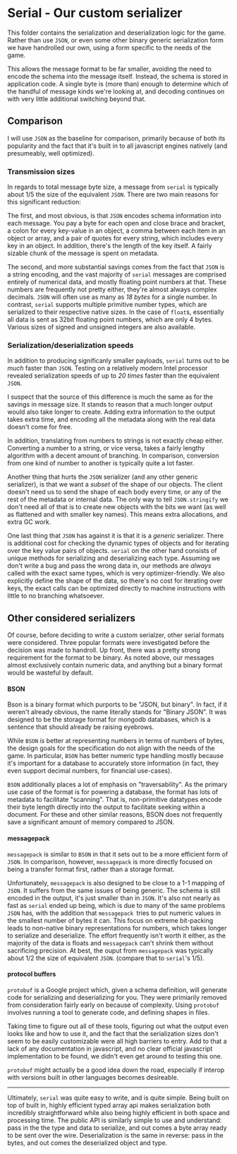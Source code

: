 # Serial - Our custom serializer

This folder contains the serialization and deserialization logic for
the game. Rather than use `JSON`, or even some other binary generic
serialization form we have handrolled our own, using a form specific to
the needs of the game.

This allows the message format to be far smaller, avoiding the need
to encode the schema into the message itself. Instead, the schema
is stored in application code. A single byte is (more than) enough to
determine which of the handful of message kinds we're looking at,
and decoding continues on with very little additional switching
beyond that.

## Comparison

I will use `JSON` as the baseline for comparison, primarily because
of both its popularity and the fact that it's built in to all
javascript engines natively (and presumeably, well optimized).

### Transmission sizes
In regards to total message byte size, a message from `serial` is typically
about 1/5 the size of the equivalent `JSON`. There are two main reasons for
this significant reduction:

The first, and most obvious, is that `JSON` encodes schema information
into each message. You pay a byte for each open and close brace and
bracket, a colon for every key-value in an object, a comma between
each item in an object or array, and a pair of quotes for every string,
which includes every key in an object. In addition, there's the length
of the key itself. A fairly sizable chunk of the message is spent on
metadata.

The second, and more substantial savings comes from the fact that
`JSON` is a string encoding, and the vast majority of `serial` messages
are comprised entirely of numerical data, and mostly floating point
numbers at that. These numbers are frequently not pretty either,
they're almost always complex decimals. `JSON` will often use as many as
*18 bytes* for a single number. In contrast, `serial` supports
multiple primitive number types, which are serialized to their respective
native sizes. In the case of `float`s, essentially all data is sent as 32bit
floating point numbers, which are only 4 bytes. Various sizes of signed and
unsigned integers are also available.

### Serialization/deserialization speeds
In addition to producing significanly smaller payloads, `serial` turns out
to be *much* faster than `JSON`. Testing on a relatively modern Intel
processor revealed serialization speeds of up to *20 times* faster than
the equivalent `JSON`.

I suspect that the source of this difference is much the same as for the savings
in message size. It stands to reason that a much longer output would also take
longer to create. Adding extra information to the output takes extra time,
and encoding all the metadata along with the real data doesn't come for free.

In addition, translating from numbers to strings is not exactly cheap either.
Converting a number to a string, or vice versa, takes a fairly lengthy algorithm
with a decent amount of branching. In comparison, conversion from one kind of
number to another is typically quite a lot faster.

Another thing that hurts the `JSON` serializer (and any other generic serializer),
is that we want a *subset* of the shape of our objects. The client doesn't need
us to send the shape of each body every time, or any of the rest of the
metadata or internal data. The only way to tell `JSON.stringify` we don't need
all of that is to create new objects with the bits we want (as well as
flattened and with smaller key names). This means extra allocations,
and extra GC work.

One last thing that `JSON` has against it is that it is a *generic* serializer.
There is additional cost for checking the dynamic types of objects and
for iterating over the key value pairs of objects. `serial` on the other
hand consists of unique methods for serializing and deserializing each type.
Assuming we don't write a bug and pass the wrong data in, our methods are
*always* called with the exact same types, which is very optimizer-friendly.
We also explicitly define the shape of the data, so there's no cost for
iterating over keys, the exact calls can be optimized directly to machine
instructions with little to no branching whatsoever.

## Other considered serializers
Of course, before deciding to write a custom serialzer, other serial formats
were considered. Three popular formats were investigated before the decision
was made to handroll. Up front, there was a pretty strong requirement for the
format to be binary. As noted above, our messages almost exclusively contain
numeric data, and anything but a binary format would be wasteful by default.

#### BSON
Bson is a binary format which purports to be "JSON, but binary". In fact, if
it weren't already obvious, the name literally stands for "Binary JSON". It was
designed to be the storage format for mongodb databases, which is a sentence that
should already be raising eyebrows.

While `BSON` *is* better at representing numbers in terms of numbers of bytes, the
design goals for the specification do not align with the needs of the game. In
particular, `BSON` has better numeric type handling mostly because it's important
for a database to accurately store information (in fact, they even support decimal
numbers, for financial use-cases).

`BSON` additionally places a lot of emphasis on "traversability". As the primary
use case of the format is for powering a database, the format has lots of metadata
to facilitate "scanning". That is, non-primitive datatypes encode their byte length
directly into the output to facilitate seeking within a document. For these and
other similar reasons, BSON does not frequently save a significant amount of
memory compared to JSON.

#### messagepack
`messagepack` is similar to `BSON` in that it sets out to be a more efficient form
of `JSON`. In comparison, however, `messagepack` is more directly focused on being
a transfer format first, rather than a storage format.

Unfortunately, `messagepack` is also designed to be close to a 1-1 mapping of `JSON`.
It suffers from the same issues of being generic. The schema is still encoded
in the output, it's just smaller than in `JSON`. It's also not nearly as fast
as `serial` ended up being, which is due to many of the same problems `JSON` has,
with the addition that `messagepack `tries to put numeric values in the smallest
number of bytes it can. This focus on extreme bit-packing leads to non-native
binary representations for numbers, which takes longer to serialize and deserialize.
The effort frequently isn't worth it either, as the majority of the data is floats
and `messagepack` can't shrink them without sacrificing precision. At best, the
ouput from `messagepack` was typically about 1/2 the size of equivalent `JSON`.
(compare that to `serial`'s 1/5).

#### protocol buffers
`protobuf` is a Google project which, given a schema definition, will generate
code for serializing and deserializing for you. They were primiarily removed
from consideration fairly early on because of complexity. Using `protobuf`
involves running a tool to generate code, and defining shapes in files.

Taking time to figure out all of these tools, figuring out what the output even
looks like and how to use it, and the fact that the serialization sizes don't seem
to be easily customizable were all high barriers to entry. Add to that a lack of
any documentation in javascript, and no clear official javascript implementation
to be found, we didn't even get around to testing this one.

`protobuf` might actually be a good idea down the road, especially if interop
with versions built in other languages becomes desireable.

-----------------------

Ultimately, `serial` was quite easy to write, and is quite simple. Being built
on top of built in, highly efficient typed array api makes serialization both
incredibly straightforward while also being highly efficient in both space and
processing time. The public API is similarly simple to use and understand:
pass in the the type and data to serialize, and out comes a byte array ready
to be sent over the wire. Deserialization is the same in reverse: pass in
the bytes, and out comes the deserialized object and type.

